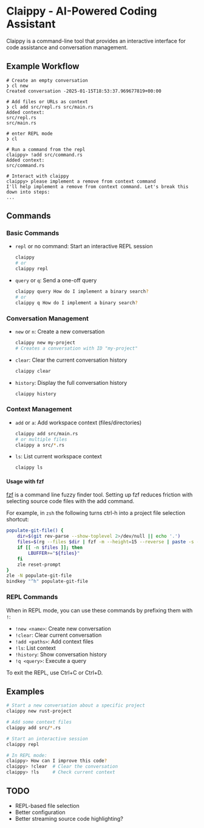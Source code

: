 # Claippy - AI-Powered Coding Assistant

Claippy is a command-line tool that provides an interactive interface for code assistance and conversation management.

## Example Workflow

```
# Create an empty conversation
❯ cl new
Created conversation -2025-01-15T18:53:37.969677819+00:00

# Add files or URLs as context
❯ cl add src/repl.rs src/main.rs
Added context:
src/repl.rs
src/main.rs

# enter REPL mode
❯ cl

# Run a command from the repl
claippy> !add src/command.rs
Added context:
src/command.rs

# Interact with claippy
claippy> please implement a remove from context command
I'll help implement a remove from context command. Let's break this down into steps:
...
```

## Commands

### Basic Commands

- `repl` or no command: Start an interactive REPL session
  ```bash
  claippy
  # or
  claippy repl
  ```

- `query` or `q`: Send a one-off query
  ```bash
  claippy query How do I implement a binary search?
  # or
  claippy q How do I implement a binary search?
  ```

### Conversation Management

- `new` or `n`: Create a new conversation
  ```bash
  claippy new my-project
  # Creates a conversation with ID "my-project"
  ```

- `clear`: Clear the current conversation history
  ```bash
  claippy clear
  ```

- `history`: Display the full conversation history
  ```bash
  claippy history
  ```

### Context Management

- `add` or `a`: Add workspace context (files/directories)
  ```bash
  claippy add src/main.rs
  # or multiple files
  claippy a src/*.rs
  ```

- `ls`: List current workspace context
  ```bash
  claippy ls
  ```

#### Usage with fzf

[fzf](https://github.com/junegunn/fzf) is a command line fuzzy finder tool. Setting
up fzf reduces friction with selecting source code files with the add command.

For example, in `zsh` the following turns ctrl-h into a project file selection shortcut:

``` sh
populate-git-file() {
    dir=$(git rev-parse --show-toplevel 2>/dev/null || echo '.')
    files=$(rg --files $dir | fzf -m --height=15 --reverse | paste -s -)
    if [[ -n $files ]]; then
        LBUFFER+="${files}"
    fi
    zle reset-prompt
}
zle -N populate-git-file
bindkey "^h" populate-git-file
```


### REPL Commands

When in REPL mode, you can use these commands by prefixing them with `!`:

- `!new <name>`: Create new conversation
- `!clear`: Clear current conversation
- `!add <paths>`: Add context files
- `!ls`: List context
- `!history`: Show conversation history
- `!q <query>`: Execute a query

To exit the REPL, use Ctrl+C or Ctrl+D.

## Examples

```bash
# Start a new conversation about a specific project
claippy new rust-project

# Add some context files
claippy add src/*.rs

# Start an interactive session
claippy repl

# In REPL mode:
claippy> How can I improve this code?
claippy> !clear  # Clear the conversation
claippy> !ls     # Check current context
```

## TODO

- REPL-based file selection
- Better configuration
- Better streaming source code highlighting?
